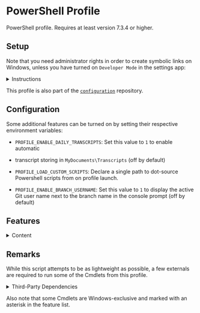 # PowerShell Profile

PowerShell profile. Requires at least version 7.3.4 or higher.

## Setup

Note that you need administrator rights in order to create symbolic links on Windows,
unless you have turned on `Developer Mode` in the settings app:

<details>
<summary>Instructions</summary>

```powershell
git clone git@github.com:StefanGreve/profile.git

# recommended profile path: CurrentUserAllHosts
$PROFILE | Get-Member -Type NoteProperty | Format-List

# create a PowerShell directory if it doesn't exists already
New-Item "$HOME\Documents\PowerShell" -ItemType Directory -ErrorAction SilentlyContinue

# create a new symbolic link and dot-source profile.ps1
$ProfilePath = "$HOME\Documents\PowerShell\profile.ps1"
New-Item -Path $ProfilePath -ItemType SymbolicLink -Value $(Resolve-Path profile.ps1).Path
```

</details>

This profile is also part of the
[`configuration`](https://github.com/stefangreve/configuration)
repository.

## Configuration

Some additional features can be turned on by setting their respective environment
variables:

- `PROFILE_ENABLE_DAILY_TRANSCRIPTS`: Set this value to `1` to enable automatic
- transcript storing in `MyDocuments\Transcripts` (off by default)

- `PROFILE_LOAD_CUSTOM_SCRIPTS`: Declare a single path to dot-source Powershell
  scripts from on profile launch.
- `PROFILE_ENABLE_BRANCH_USERNAME`: Set this value to `1` to display the active
  Git user name next to the branch name in the console prompt (off by default)

## Features

<details>
<summary>Content</summary>

### Utilities

- `Get-Battery`
- `Get-Calendar`
- `Set-PowerState`
- `Set-EnvironmentVariable`
- `Get-EnvironmentVariable`
- `Get-WorldClock`
- `Remove-EnvironmentVariable`
- `Restart-GpgAgent`
- `Set-WindowsTheme`*
- `Set-MonitorBrightness`*
- `Start-DailyTranscript`
- `Start-ElevatedConsole`
- `Start-Timer`

### Development

- `Export-Branch`
- `Get-Definition`
- `Get-ExecutionTime`
- `Install-Certificate`
- `Stop-LocalServer`
- `Test-Command`

### File Extensions

- `Copy-FilePath`
- `Export-Icon`
- `Get-FileCount`
- `Get-FileSize`
- `Get-FilePath`
- `Get-MaxPathLength`
- `New-Shortcut`*

### Cryptography

- `Get-Salt`
- `Get-StringHash`
- `Get-RandomPassword`

### Miscellaneous

- `Get-XCKD`

### Enums

- `OS`
- `Month`

</details>

## Remarks

While this script attempts to be as lightweight as possible, a few externals are
required to run some of the Cmdlets from this profile.

<details>
<summary>Third-Party Dependencies</summary>

### `Export-Icon`

Utility function to export SVGs as increasingly larger quadratic PNG files,
requires [`inkscape`](https://inkscape.org/) for the actual image conversion.

### `Get-Definition`

Requires the `bat` cargo for pretty terminal output.

### `Get-Calendar`

Thin wrapper over Python's built-in `calendar` module to pretty print a calendar.
Notice that this Cmdlet does *not* emit a PowerShell object. The behavior of this
Cmdlet is subject to future changes, see also: [Issue #9](https://github.com/StefanGreve/profile/issues/9).

</details>

Also note that some Cmdlets are Windows-exclusive and marked with an asterisk in
the feature list.
